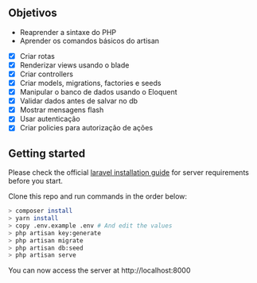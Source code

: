 ## Objetivos

- Reaprender a sintaxe do PHP
- Aprender os comandos básicos do artisan
- [x] Criar rotas
- [x] Renderizar views usando o blade
- [x] Criar controllers
- [x] Criar models, migrations, factories e seeds
- [x] Manipular o banco de dados usando o Eloquent
- [x] Validar dados antes de salvar no db
- [x] Mostrar mensagens flash
- [x] Usar autenticação
- [x] Criar policies para autorização de ações

## Getting started

Please check the official [laravel installation guide](https://laravel.com/docs/5.4/installation#installation) for server requirements before you start.

Clone this repo and run commands in the order below:

```bash
> composer install
> yarn install
> copy .env.example .env # And edit the values
> php artisan key:generate
> php artisan migrate
> php artisan db:seed
> php artisan serve
```

You can now access the server at http://localhost:8000
